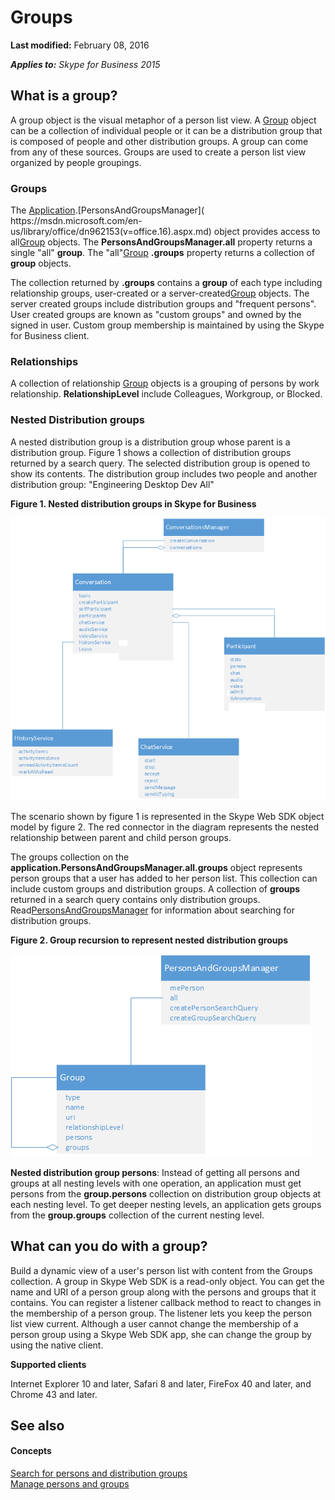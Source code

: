 
# Groups

 **Last modified:** February 08, 2016

 _**Applies to:** Skype for Business 2015_

## What is a group?

A group object is the visual metaphor of a person list view. A [Group]( https://msdn.microsoft.com/en-us/library/office/dn962156(v=office.16).aspx.md) object can be a collection of individual people or it can be a distribution group that is composed of people and other distribution groups. A group can come from any of these sources. Groups are used to create a person list view organized by people groupings.


### Groups

The [Application]( https://msdn.microsoft.com/en-us/library/office/dn962124(v=office.16).aspx.md).[PersonsAndGroupsManager]( https://msdn.microsoft.com/en-us/library/office/dn962153(v=office.16).aspx.md) object provides access to all[Group]( https://msdn.microsoft.com/en-us/library/office/dn962156(v=office.16).aspx.md) objects. The **PersonsAndGroupsManager.all** property returns a single "all" **group**. The "all"[Group]( https://msdn.microsoft.com/en-us/library/office/dn962156(v=office.16).aspx.md) **.groups** property returns a collection of **group** objects.

The collection returned by  **.groups** contains a **group** of each type including relationship groups, user-created or a server-created[Group]( https://msdn.microsoft.com/en-us/library/office/dn962156(v=office.16).aspx.md) objects. The server created groups include distribution groups and "frequent persons". User created groups are known as "custom groups" and owned by the signed in user. Custom group membership is maintained by using the Skype for Business client.


### Relationships

A collection of relationship [Group]( https://msdn.microsoft.com/en-us/library/office/dn962156(v=office.16).aspx.md) objects is a grouping of persons by work relationship. **RelationshipLevel** include Colleagues, Workgroup, or Blocked.


### Nested Distribution groups

A nested distribution group is a distribution group whose parent is a distribution group. Figure 1 shows a collection of distribution groups returned by a search query. The selected distribution group is opened to show its contents. The distribution group includes two people and another distribution group: "Engineering Desktop Dev All" 


**Figure 1. Nested distribution groups in Skype for Business**

![SkypeWebSDK_ConvObjects](images/7bb0af54-be7a-4c3b-a41c-516b8e7bcd04.png) 

The scenario shown by figure 1 is represented in the Skype Web SDK object model by figure 2. The red connector in the diagram represents the nested relationship between parent and child person groups.

The groups collection on the  **application.PersonsAndGroupsManager.all.groups** object represents person groups that a user has added to her person list. This collection can include custom groups and distribution groups. A collection of **groups** returned in a search query contains only distribution groups. Read[PersonsAndGroupsManager]( https://msdn.microsoft.com/en-us/library/office/dn962153(v=office.16).aspx.md) for information about searching for distribution groups.


**Figure 2. Group recursion to represent nested distribution groups**

![SkypeWebSDK_GroupRecursionObjectmodel](images/98268a50-4d6f-4969-be93-2c7a81fe57a8.png) 

**Nested distribution group persons**: Instead of getting all persons and groups at all nesting levels with one operation, an application must get persons from the **group.persons** collection on distribution group objects at each nesting level. To get deeper nesting levels, an application gets groups from the **group.groups** collection of the current nesting level.


## What can you do with a group?

Build a dynamic view of a user's person list with content from the Groups collection. A group in Skype Web SDK is a read-only object. You can get the name and URI of a person group along with the persons and groups that it contains. You can register a listener callback method to react to changes in the membership of a person group. The listener lets you keep the person list view current. Although a user cannot change the membership of a person group using a Skype Web SDK app, she can change the group by using the native client.

 **Supported clients**

Internet Explorer 10 and later, Safari 8 and later, FireFox 40 and later, and Chrome 43 and later.


## See also


#### Concepts


[Search for persons and distribution groups]( /SearchForPersonsAndGroups.md)<br/>
[Manage persons and groups]( /ManagePersonsAndGroups.md)
